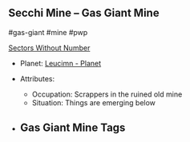 ## Secchi Mine &ndash; Gas Giant Mine

#gas-giant #mine #pwp

[Sectors Without Number](https://sectorswithoutnumber.com/sector/bfDcBzTtgpeyLUfwzjio/gasGiantMine/gx7UAd9I0mjboC1YQmXM)

- Planet: [Leucimn - Planet](../../../Gaming/StarsWithoutNumber/PiratesWithoutPlunder/Leucimn%20-%20Planet.md)

- Attributes:
   -   Occupation: Scrappers in the ruined old mine
   -   Situation: Things are emerging below

- Gas Giant Mine Tags
	-  
